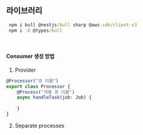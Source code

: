## 라이브러리
```cmd
 npm i bull @nestjs/bull sharp @aws-sdk/client-s3 
 npm i -D @types/bull
```

<br>

#### Consumer 생성 방법
1. Provider <br>
```typescript
@Processor("큐 이름")
export class Processor {
    @Process("개별 큐 이름")
    async handleTask(job: Job) {
        
    }
}
```
2. Separate processes